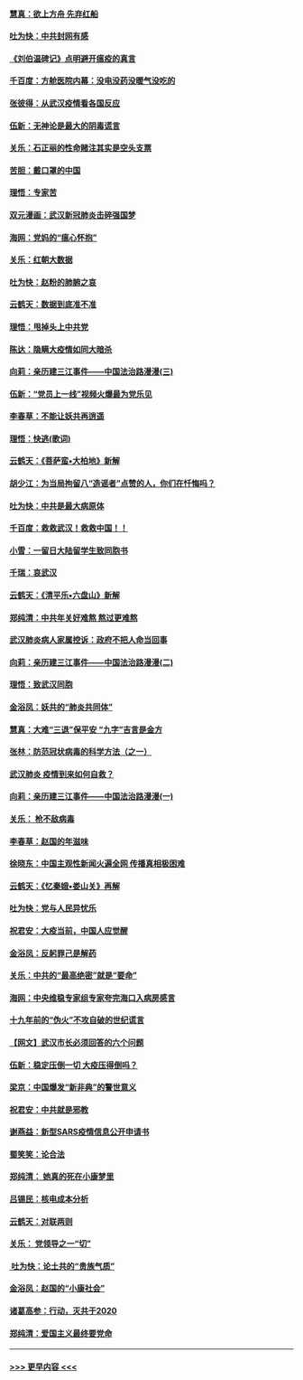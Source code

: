 #### [慧真：欲上方舟 先弃红船](../pages/nsc993/n11853483.md?t=02081711) 
#### [吐为快：中共封网有感](../pages/nsc993/n11852575.md?t=02081711) 
#### [《刘伯温碑记》点明避开瘟疫的真言](../pages/nsc993/n11852128.md?t=02081711) 
#### [千百度：方舱医院内幕：没电没药没暖气没吃的](../pages/nsc993/n11850211.md?t=02081711) 
#### [张彼得：从武汉疫情看各国反应](../pages/nsc993/n11850102.md?t=02081711) 
#### [伍新：无神论是最大的阴毒谎言](../pages/nsc993/n11846129.md?t=02081711) 
#### [关乐：石正丽的性命赌注其实是空头支票](../pages/nsc993/n11846109.md?t=02081711) 
#### [苦胆：戴口罩的中国](../pages/nsc993/n11845576.md?t=02081711) 
#### [理悟：专家苦](../pages/nsc993/n11845564.md?t=02081711) 
#### [双元漫画：武汉新冠肺炎击碎强国梦](../pages/nsc993/n11843320.md?t=02081711) 
#### [海网：党妈的“瘟心怀抱”](../pages/nsc993/n11840740.md?t=02081711) 
#### [关乐：红朝大数据](../pages/nsc993/n11840675.md?t=02081711) 
#### [吐为快：赵粉的肺腑之哀](../pages/nsc993/n11840618.md?t=02081711) 
#### [云鹤天：数据到底准不准](../pages/nsc993/n11840325.md?t=02081711) 
#### [理悟：甩掉头上中共党](../pages/nsc993/n11838826.md?t=02081711) 
#### [陈达：隐瞒大疫情如同大暗杀](../pages/nsc993/n11838771.md?t=02081711) 
#### [向莉：亲历建三江事件——中国法治路漫漫(三)](../pages/nsc993/n11831825.md?t=02081711) 
#### [伍新：“党员上一线”视频火爆最为党乐见](../pages/nsc993/n11838200.md?t=02081711) 
#### [李春草：不能让妖共再逍遥](../pages/nsc993/n11838102.md?t=02081711) 
#### [理悟：快逃(歌词)](../pages/nsc993/n11838083.md?t=02081711) 
#### [云鹤天：《菩萨蛮▪大柏地》新解](../pages/nsc993/n11838059.md?t=02081711) 
#### [胡少江：为当局拘留八“造谣者”点赞的人，你们在忏悔吗？](../pages/nsc993/n11836801.md?t=02081711) 
#### [吐为快：中共是最大病原体](../pages/nsc993/n11836748.md?t=02081711) 
#### [千百度：救救武汉！救救中国！！](../pages/nsc993/n11836145.md?t=02081711) 
#### [小雪：一留日大陆留学生致同胞书](../pages/nsc993/n11834624.md?t=02081711) 
#### [千瑞：哀武汉](../pages/nsc993/n11833647.md?t=02081711) 
#### [云鹤天：《清平乐▪六盘山》新解](../pages/nsc993/n11833611.md?t=02081711) 
#### [郑纯清：中共年关好难熬 熬过更难熬](../pages/nsc993/n11833489.md?t=02081711) 
#### [武汉肺炎病人家属控诉：政府不把人命当回事](../pages/nsc993/n11833205.md?t=02081711) 
#### [向莉：亲历建三江事件——中国法治路漫漫(二)](../pages/nsc993/n11829102.md?t=02081711) 
#### [理悟：致武汉同胞](../pages/nsc993/n11831522.md?t=02081711) 
#### [金浴凤：妖共的“肺炎共同体”](../pages/nsc993/n11829448.md?t=02081711) 
#### [慧真：大难“三退”保平安 “九字”吉言是金方](../pages/nsc993/n11829501.md?t=02081711) 
#### [张林：防范冠状病毒的科学方法（之一）](../pages/nsc993/n11828618.md?t=02081711) 
#### [武汉肺炎 疫情到来如何自救？](../pages/nsc993/n11827632.md?t=02081711) 
#### [向莉：亲历建三江事件——中国法治路漫漫(一)](../pages/nsc993/n11827190.md?t=02081711) 
#### [关乐： 枪不敌病毒](../pages/nsc993/n11826746.md?t=02081711) 
#### [李春草：赵国的年滋味](../pages/nsc993/n11826321.md?t=02081711) 
#### [徐晓东：中国主观性新闻火遍全网 传播真相极困难](../pages/nsc993/n11826508.md?t=02081711) 
#### [云鹤天：《忆秦娥▪娄山关》再解](../pages/nsc993/n11824682.md?t=02081711) 
#### [吐为快：党与人民异忧乐](../pages/nsc993/n11824660.md?t=02081711) 
#### [祝君安：大疫当前，中国人应觉醒](../pages/nsc993/n11821946.md?t=02081711) 
#### [金浴凤：反躬罪己是解药](../pages/nsc993/n11820280.md?t=02081711) 
#### [关乐：中共的“最高绝密”就是“要命”](../pages/nsc993/n11816946.md?t=02081711) 
#### [海网：中央维稳专家组专家夸完海口入病房感言](../pages/nsc993/n11815138.md?t=02081711) 
#### [十九年前的“伪火”不攻自破的世纪谎言](../pages/nsc993/n11813238.md?t=02081711) 
#### [【网文】武汉市长必须回答的六个问题](../pages/nsc993/n11813848.md?t=02081711) 
#### [伍新：稳定压倒一切 大疫压得倒吗？](../pages/nsc993/n11812634.md?t=02081711) 
#### [梁京：中国爆发“新非典”的警世意义](../pages/nsc993/n11812554.md?t=02081711) 
#### [祝君安：中共就是邪教](../pages/nsc993/n11812431.md?t=02081711) 
#### [谢燕益：新型SARS疫情信息公开申请书](../pages/nsc993/n11808840.md?t=02081711) 
#### [蜀笑笑：论合法](../pages/nsc993/n11808064.md?t=02081711) 
#### [郑纯清： 她真的死在小康梦里](../pages/nsc993/n11806623.md?t=02081711) 
#### [吕锡民：核电成本分析](../pages/nsc993/n11806284.md?t=02081711) 
#### [云鹤天：对联两则](../pages/nsc993/n11805957.md?t=02081711) 
#### [关乐： 党领导之一“切”](../pages/nsc993/n11804505.md?t=02081711) 
#### [ 吐为快：论土共的“贵族气质”](../pages/nsc993/n11804490.md?t=02081711) 
#### [金浴凤：赵国的“小康社会”](../pages/nsc993/n11804452.md?t=02081711) 
#### [诸葛高参：行动，灭共于2020](../pages/nsc993/n11804120.md?t=02081711) 
#### [郑纯清：爱国主义最终要党命](../pages/nsc993/n11802197.md?t=02081711) 

----
#### [ >>> 更早内容 <<< ](../indexes/nsc993-earlier.md)
